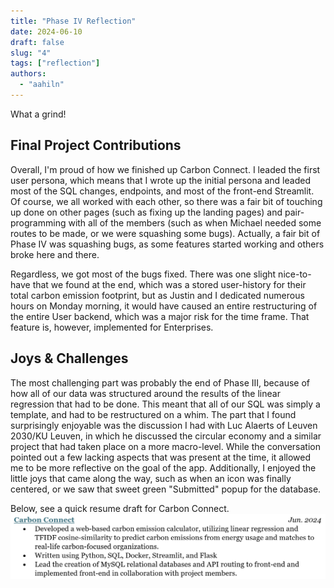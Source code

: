 ```yaml
---
title: "Phase IV Reflection"
date: 2024-06-10
draft: false
slug: "4"
tags: ["reflection"]
authors:
  - "aahiln"
---
```


What a grind!

## Final Project Contributions

Overall, I'm proud of how we finished up Carbon Connect. I leaded the first user persona, which means that I wrote up the initial persona and leaded most of the SQL changes, endpoints, and most of the front-end Streamlit. Of course, we all worked with each other, so there was a fair bit of touching up done on other pages (such as fixing up the landing pages) and pair-programming with all of the members (such as when Michael needed some routes to be made, or we were squashing some bugs). Actually, a fair bit of Phase IV was squashing bugs, as some features started working and others broke here and there.

Regardless, we got most of the bugs fixed. There was one slight nice-to-have that we found at the end, which was a stored user-history for their total carbon emission footprint, but as Justin and I dedicated numerous hours on Monday morning, it would have caused an entire restructuring of the entire User backend, which was a major risk for the time frame. That feature is, however, implemented for Enterprises.

## Joys & Challenges

The most challenging part was probably the end of Phase III, because of how all of our data was structured around the results of the linear regression that had to be done. This meant that all of our SQL was simply a template, and had to be restructured on a whim. The part that I found surprisingly enjoyable was the discussion I had with Luc Alaerts of Leuven 2030/KU Leuven, in which he discussed the circular economy and a similar project that had taken place on a more macro-level. While the conversation pointed out a few lacking aspects that was present at the time, it allowed me to be more reflective on the goal of the app. Additionally, I enjoyed the little joys that came along the way, such as when an icon was finally centered, or we saw that sweet green "Submitted" popup for the database.

Below, see a quick resume draft for Carbon Connect.
![Resume Snapshot](anresume.png)
